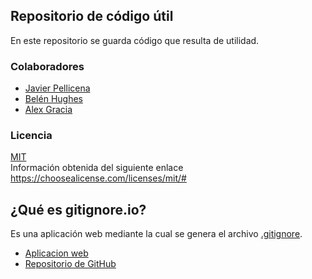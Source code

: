 ## Repositorio de código útil
En este repositorio se guarda código que resulta de utilidad.

### Colaboradores
- <a href="https://github.com/Javipell">Javier Pellicena</a>
- <a href="https://github.com/SmoothBrave">Belén Hughes</a>
- <a href="https://github.com/AlexGracia">Alex Gracia</a>

### Licencia
<a href="LICENSE.md">MIT</a>
<br>Información obtenida del siguiente enlace https://choosealicense.com/licenses/mit/#

## ¿Qué es gitignore.io?
Es una aplicación web mediante la cual se genera el archivo <a href="https://help.github.com/articles/ignoring-files/">.gitignore</a>.
- <a href="https://gitignore.io">Aplicacion web</a>
- <a href="https://github.com/joeblau/gitignore.io">Repositorio de GitHub</a>
